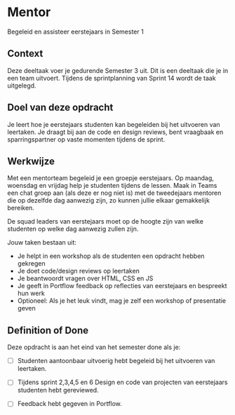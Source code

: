 
# Mentor

Begeleid en assisteer eerstejaars in Semester 1

## Context

Deze deeltaak voer je gedurende Semester 3 uit. Dit is een deeltaak die je in een team uitvoert. Tijdens de sprintplanning van Sprint 14 wordt de taak uitgelegd.

## Doel van deze opdracht

Je leert hoe je eerstejaars studenten kan begeleiden bij het uitvoeren van leertaken. Je draagt bij aan de code en design reviews, bent vraagbaak en sparringspartner op vaste momenten tijdens de sprint.

## Werkwijze

Met een mentorteam begeleid je een groepje eerstejaars. Op maandag, woensdag en vrijdag help je studenten tijdens de lessen. Maak in Teams een chat groep aan (als deze er nog niet is) met de tweedejaars mentoren die op dezelfde dag aanwezig zijn, zo kunnen jullie elkaar gemakkelijk bereiken. 

De squad leaders van eerstejaars moet op de hoogte zijn van welke studenten op welke dag aanwezig zullen zijn. 

Jouw taken bestaan uit: 

- Je helpt in een workshop als de studenten een opdracht hebben gekregen
- Je doet code/design reviews op leertaken
- Je beantwoordt vragen over HTML, CSS en JS
- Je geeft in Portflow feedback op reflecties van eerstejaars en bespreekt hun werk
- Optioneel: Als je het leuk vindt, mag je zelf een workshop of presentatie geven

## Definition of Done

Deze opdracht is aan het eind van het semester done als je:

- [ ] Studenten aantoonbaar uitvoerig hebt begeleid bij het uitvoeren van leertaken. 
- [ ] Tijdens sprint 2,3,4,5 en 6 Design en code van projecten van eerstejaars studenten hebt gereviewed.
- [ ] Feedback hebt gegeven in Portflow.


